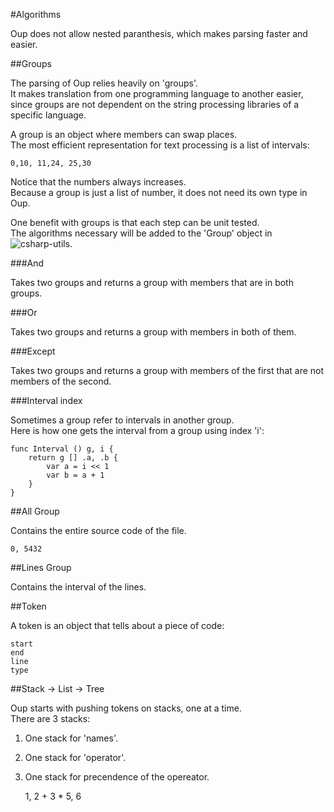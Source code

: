 #Algorithms

Oup does not allow nested paranthesis, which makes parsing faster and easier.  

##Groups

The parsing of Oup relies heavily on 'groups'.  
It makes translation from one programming language to another easier,  
since groups are not dependent on the string processing libraries of a specific language.  

A group is an object where members can swap places.  
The most efficient representation for text processing is a list of intervals:  

    0,10, 11,24, 25,30
    
Notice that the numbers always increases.  
Because a group is just a list of number, it does not need its own type in Oup.  

One benefit with groups is that each step can be unit tested.  
The algorithms necessary will be added to the 'Group' object in ![csharp-utils](https://github.com/bvssvni/csharp-utils).  

###And

Takes two groups and returns a group with members that are in both groups.  

###Or

Takes two groups and returns a group with members in both of them.  

###Except

Takes two groups and returns a group with members of the first that are not members of the second.  

###Interval index

Sometimes a group refer to intervals in another group.  
Here is how one gets the interval from a group using index 'i':

    func Interval () g, i {
        return g [] .a, .b {
            var a = i << 1
            var b = a + 1
        }
    }

##All Group

Contains the entire source code of the file.  

    0, 5432

##Lines Group

Contains the interval of the lines.  

##Token

A token is an object that tells about a piece of code:  

    start
    end
    line
    type

##Stack -> List -> Tree

Oup starts with pushing tokens on stacks, one at a time.  
There are 3 stacks:  

1. One stack for 'names'.  
2. One stack for 'operator'.  
3. One stack for precendence of the opereator.  



    1, 2 + 3 * 5, 6
    
    
